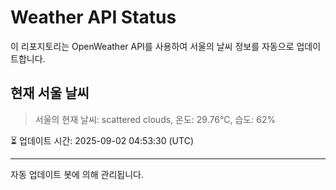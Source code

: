 
# Weather API Status

이 리포지토리는 OpenWeather API를 사용하여 서울의 날씨 정보를 자동으로 업데이트합니다.

## 현재 서울 날씨
> 서울의 현재 날씨: scattered clouds, 온도: 29.76°C, 습도: 62%

⏳ 업데이트 시간: 2025-09-02 04:53:30 (UTC)

---
자동 업데이트 봇에 의해 관리됩니다.
